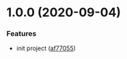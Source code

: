 # 1.0.0 (2020-09-04)


### Features

* init project ([af77055](https://github.com/serverless-plus/serverless-updater/commit/af7705563dfb154a39838a81db91717eb6135d3c))
